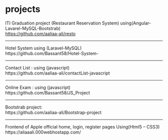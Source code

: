 # projects

ITI Graduation project (Restaurant Reservation System)
using(Angular-Lavarel-MySQL-Bootstrab)
<br/>
https://github.com/aaliaa-ali/resto
<hr/>
Hotel System 
using (Laravel-MySQL)
<br/>
https://github.com/Bassant58/Hotel-System-
<hr/>
Contact List :
using (javascript)
<br/>
https://github.com/aaliaa-ali/contactList-javascript
<hr/>
Online Exam :
using (javascript)
<br/>
https://github.com/Bassant58/JS_Project
<hr/>
Bootstrab project:
<br/>
https://github.com/aaliaa-ali/Bootstrap-project
<hr/>
Frontend of Apple official home, login, register pages 
Using(Html5 – CSS3) 
<br/>
https://aliaaali.000webhostapp.com/
